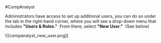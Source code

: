 #CompAnalyst 

Administrators have access to set up additional users, you can do so under the tab in the right-hand corner, where you will see a drop-down menu that includes **"Users & Roles."**  From there, select **"New User."**  (See below)

![[companalyst_new_user.png]]

